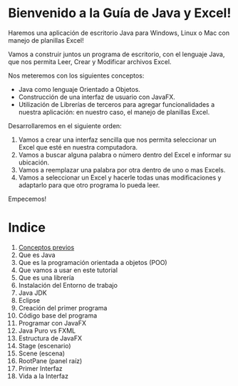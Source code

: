 # Bienvenido a la Guía de Java y Excel!

Haremos una aplicación de escritorio Java para Windows, Linux o Mac con manejo de planillas Excel!

Vamos a construir juntos un programa de escritorio, con el lenguaje Java, que nos permita Leer, Crear y Modificar archivos Excel.

 Nos meteremos con los siguientes conceptos:
- Java como lenguaje Orientado a Objetos.  
- Construcción de una interfaz de usuario con JavaFX.  
- Utilización de Librerías de terceros para agregar funcionalidades a nuestra aplicación: en nuestro caso, el manejo de planillas Excel.  

 Desarrollaremos en el siguiente orden:
1. Vamos a crear una interfaz sencilla que nos permita seleccionar un Excel que esté en nuestra computadora.  
2. Vamos a buscar alguna palabra o número dentro del Excel e informar su ubicación.  
3. Vamos a reemplazar una palabra por otra dentro de uno o mas Excels.  
4. Vamos a seleccionar un Excel y hacerle todas unas modificaciones y adaptarlo para que otro programa lo pueda leer.  

Empecemos!

# Indice
1. [Conceptos previos](docs/1-conceptos-previos.md)
 1. Que es Java
 2. Que es la programación orientada a objetos (POO)
 3. Que vamos a usar en este tutorial
 4. Que es una librería
2. Instalación del Entorno de trabajo
 1. Java JDK
 2. Eclipse
3. Creación del primer programa
4. Código base del programa
5. Programar con JavaFX
 1. Java Puro vs FXML
 2. Estructura de JavaFX
  1. Stage (escenario)
  2. Scene (escena)
  3. RootPane (panel raíz)
6. Primer Interfaz
7. Vida a la Interfaz

